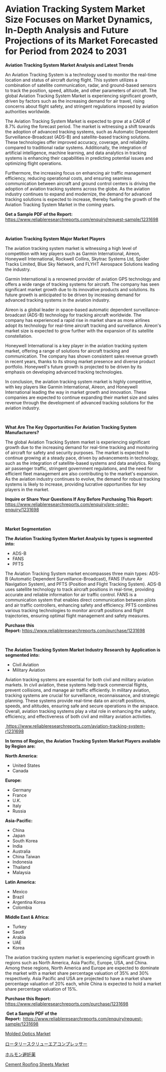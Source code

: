 <p><h1>Aviation Tracking System Market Size Focuses on Market Dynamics, In-Depth Analysis and Future Projections of its Market Forecasted for Period from 2024 to 2031</h1></p><p><strong>Aviation Tracking System Market Analysis and Latest Trends</strong></p>
<p><p>An Aviation Tracking System is a technology used to monitor the real-time location and status of aircraft during flight. This system utilizes a combination of satellite communication, radar, and ground-based sensors to track the position, speed, altitude, and other parameters of aircraft. The global Aviation Tracking System Market is experiencing significant growth, driven by factors such as the increasing demand for air travel, rising concerns about flight safety, and stringent regulations imposed by aviation authorities worldwide.</p><p>The Aviation Tracking System Market is expected to grow at a CAGR of 8.7% during the forecast period. The market is witnessing a shift towards the adoption of advanced tracking systems, such as Automatic Dependent Surveillance-Broadcast (ADS-B) and satellite-based tracking solutions. These technologies offer improved accuracy, coverage, and reliability compared to traditional radar systems. Additionally, the integration of artificial intelligence, machine learning, and data analytics in tracking systems is enhancing their capabilities in predicting potential issues and optimizing flight operations.</p><p>Furthermore, the increasing focus on enhancing air traffic management efficiency, reducing operational costs, and ensuring seamless communication between aircraft and ground control centers is driving the adoption of aviation tracking systems across the globe. As the aviation industry continues to expand and modernize, the demand for advanced tracking solutions is expected to increase, thereby fueling the growth of the Aviation Tracking System Market in the coming years.</p></p>
<p><strong>Get a Sample PDF of the Report:&nbsp;</strong> <a href="https://www.reliableresearchreports.com/enquiry/request-sample/1231698">https://www.reliableresearchreports.com/enquiry/request-sample/1231698</a></p>
<p>&nbsp;</p>
<p><strong>Aviation Tracking System Major Market Players</strong></p>
<p><p>The aviation tracking system market is witnessing a high level of competition with key players such as Garmin International, Aireon, Honeywell International, Rockwell Collins, Skytrac Systems Ltd, Spider Tracks Limited, Blue Sky Network, and FLYHT Aerospace Solutions leading the industry.</p><p>Garmin International is a renowned provider of aviation GPS technology and offers a wide range of tracking systems for aircraft. The company has seen significant market growth due to its innovative products and solutions. Its future growth is anticipated to be driven by increasing demand for advanced tracking systems in the aviation industry.</p><p>Aireon is a global leader in space-based automatic dependent surveillance-broadcast (ADS-B) technology for tracking aircraft worldwide. The company has experienced a rapid rise in market share as more airlines adopt its technology for real-time aircraft tracking and surveillance. Aireon's market size is expected to grow further with the expansion of its satellite constellation.</p><p>Honeywell International is a key player in the aviation tracking system market, offering a range of solutions for aircraft tracking and communication. The company has shown consistent sales revenue growth in recent years, thanks to its strong market presence and diverse product portfolio. Honeywell's future growth is projected to be driven by its emphasis on developing advanced tracking technologies.</p><p>In conclusion, the aviation tracking system market is highly competitive, with key players like Garmin International, Aireon, and Honeywell International leading the way in market growth and innovation. These companies are expected to continue expanding their market size and sales revenue through the development of advanced tracking solutions for the aviation industry.</p></p>
<p>&nbsp;</p>
<p><strong>What Are The Key Opportunities For Aviation Tracking System Manufacturers?</strong></p>
<p><p>The global Aviation Tracking System market is experiencing significant growth due to the increasing demand for real-time tracking and monitoring of aircraft for safety and security purposes. The market is expected to continue growing at a steady pace, driven by advancements in technology, such as the integration of satellite-based systems and data analytics. Rising air passenger traffic, stringent government regulations, and the need for efficient fleet management are also contributing to the market's expansion. As the aviation industry continues to evolve, the demand for robust tracking systems is likely to increase, providing lucrative opportunities for key players in the market.</p></p>
<p><strong>Inquire or Share Your Questions If Any Before Purchasing This Report:</strong> <a href="https://www.reliableresearchreports.com/enquiry/pre-order-enquiry/1231698">https://www.reliableresearchreports.com/enquiry/pre-order-enquiry/1231698</a></p>
<p>&nbsp;</p>
<p><strong>Market Segmentation</strong></p>
<p><strong>The Aviation Tracking System Market Analysis by types is segmented into:</strong></p>
<p><ul><li>ADS-B</li><li>FANS</li><li>PFTS</li></ul></p>
<p><p>The Aviation Tracking System market encompasses three main types: ADS-B (Automatic Dependent Surveillance-Broadcast), FANS (Future Air Navigation System), and PFTS (Position and Flight Tracking System). ADS-B uses satellite technology to track aircraft positions in real-time, providing accurate and reliable information for air traffic control. FANS is a communication system that enables direct communication between pilots and air traffic controllers, enhancing safety and efficiency. PFTS combines various tracking technologies to monitor aircraft positions and flight trajectories, ensuring optimal flight management and safety measures.</p></p>
<p><strong>Purchase this Report:&nbsp;</strong><a href="https://www.reliableresearchreports.com/purchase/1231698">https://www.reliableresearchreports.com/purchase/1231698</a></p>
<p>&nbsp;</p>
<p><strong>The Aviation Tracking System Market Industry Research by Application is segmented into:</strong></p>
<p><ul><li>Civil Aviation</li><li>Military Aviation</li></ul></p>
<p><p>Aviation tracking systems are essential for both civil and military aviation markets. In civil aviation, these systems help track commercial flights, prevent collisions, and manage air traffic efficiently. In military aviation, tracking systems are crucial for surveillance, reconnaissance, and strategic planning. These systems provide real-time data on aircraft positions, speeds, and altitudes, ensuring safe and secure operations in the airspace. Overall, aviation tracking systems play a vital role in enhancing the safety, efficiency, and effectiveness of both civil and military aviation activities.</p></p>
<p><a href="https://www.reliableresearchreports.com/aviation-tracking-system-r1231698">&nbsp;https://www.reliableresearchreports.com/aviation-tracking-system-r1231698</a></p>
<p><strong>In terms of Region, the Aviation Tracking System Market Players available by Region are:</strong></p>
<p>
    <p> <strong> North America: </strong>
        <ul>
            <li>United States</li>
            <li>Canada</li>
        </ul>
        </p> 
    <p> <strong> Europe: </strong>
        <ul>
            <li>Germany</li>
            <li>France</li>
            <li>U.K.</li>
            <li>Italy</li>
            <li>Russia</li>
        </ul>
        </p> 
    <p> <strong> Asia-Pacific: </strong>
        <ul>
            <li>China</li>
            <li>Japan</li>
            <li>South Korea</li>
            <li>India</li>
            <li>Australia</li>
            <li>China Taiwan</li>
            <li>Indonesia</li>
            <li>Thailand</li>
            <li>Malaysia</li>
        </ul>
        </p> 
    <p> <strong> Latin America: </strong>
        <ul>
            <li>Mexico</li>
            <li>Brazil</li>
            <li>Argentina Korea</li>
            <li>Colombia</li>
        </ul>
        </p> 
    <p> <strong> Middle East & Africa: </strong>
        <ul>
            <li>Turkey</li>
            <li>Saudi</li>
            <li>Arabia</li>
            <li>UAE</li>
            <li>Korea</li>
        </ul>
    </p>
    </p>
<p><p>The aviation tracking system market is experiencing significant growth in regions such as North America, Asia Pacific, Europe, USA, and China. Among these regions, North America and Europe are expected to dominate the market with a market share percentage valuation of 35% and 30% respectively. Asia Pacific and USA are projected to have a market share percentage valuation of 20% each, while China is expected to hold a market share percentage valuation of 15%.</p></p>
<p><strong>Purchase this Report: </strong><a href="https://www.reliableresearchreports.com/purchase/1231698">https://www.reliableresearchreports.com/purchase/1231698</a></p>
<p>&nbsp;<strong>Get a Sample PDF of the Report:&nbsp;&nbsp;</strong><a href="https://www.reliableresearchreports.com/enquiry/request-sample/1231698">https://www.reliableresearchreports.com/enquiry/request-sample/1231698</a></p>
<p><strong></strong></p>
<p><p><a href="https://www.linkedin.com/pulse/molded-optics-market-furnish-information-size-share-1nw0e?trackingId=G9Th6JyKKtd3YAgkBR4JdQ%3D%3D">Molded Optics Market</a></p><p><a href="https://github.com/cnnriuez22368/Market-Research-Report-List-1/blob/main/185433735220.md">ロータリースクリューエアコンプレッサー</a></p><p><a href="https://github.com/LeanneBruen2023/Market-Research-Report-List-1/blob/main/375309335221.md">ホルモン避妊薬</a></p><p><a href="https://www.linkedin.com/pulse/cement-roofing-sheets-market-research-report-forecasted-vhp8e?trackingId=gifkqkThdtguoza52c1%2FuQ%3D%3D">Cement Roofing Sheets Market</a></p></p>